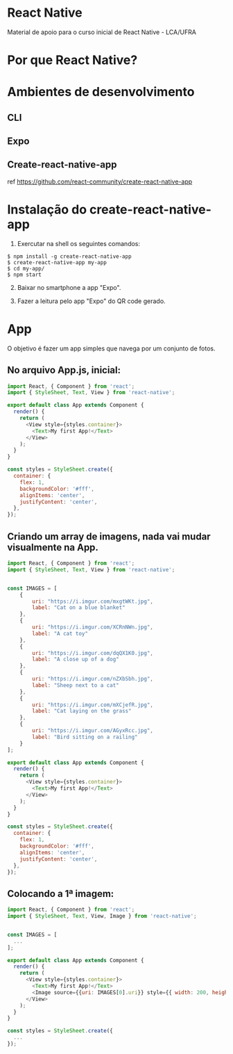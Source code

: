 # React Native

Material de apoio para o curso inicial de React Native - LCA/UFRA

# Por que React Native?

# Ambientes de desenvolvimento

## CLI

## Expo

## Create-react-native-app

ref https://github.com/react-community/create-react-native-app

# Instalação do create-react-native-app

1. Exercutar na shell os seguintes comandos:
```shell
$ npm install -g create-react-native-app
$ create-react-native-app my-app
$ cd my-app/
$ npm start
```

2. Baixar no smartphone a app "Expo".

3. Fazer a leitura pelo app "Expo" do QR code gerado.

# App

O objetivo é fazer um app simples que navega por um conjunto de fotos.

## No arquivo App.js, inicial:
```js
import React, { Component } from 'react';
import { StyleSheet, Text, View } from 'react-native';

export default class App extends Component {
  render() {
    return (
      <View style={styles.container}>
        <Text>My first App!</Text>
      </View>
    );
  }
}

const styles = StyleSheet.create({
  container: {
    flex: 1,
    backgroundColor: '#fff',
    alignItems: 'center',
    justifyContent: 'center',
  },
});
```

## Criando um array de imagens, nada vai mudar visualmente na App.
```js
import React, { Component } from 'react';
import { StyleSheet, Text, View } from 'react-native';


const IMAGES = [
    {
        uri: "https://i.imgur.com/mxgtWKt.jpg",
        label: "Cat on a blue blanket"
    },
    {
        uri: "https://i.imgur.com/XCRnNWn.jpg",
        label: "A cat toy"
    },
    {
        uri: "https://i.imgur.com/dqQX1K0.jpg",
        label: "A close up of a dog"
    },
    {
        uri: "https://i.imgur.com/nZXbSbh.jpg",
        label: "Sheep next to a cat"
    },
    {
        uri: "https://i.imgur.com/mXCjefR.jpg",
        label: "Cat laying on the grass"
    },
    {
        uri: "https://i.imgur.com/AGyxRcc.jpg",
        label: "Bird sitting on a railing"
    }
];

export default class App extends Component {
  render() {
    return (
      <View style={styles.container}>
        <Text>My first App!</Text>
      </View>
    );
  }
}

const styles = StyleSheet.create({
  container: {
    flex: 1,
    backgroundColor: '#fff',
    alignItems: 'center',
    justifyContent: 'center',
  },
});
```

## Colocando a 1ª imagem:

```js
import React, { Component } from 'react';
import { StyleSheet, Text, View, Image } from 'react-native';


const IMAGES = [
  ...
];

export default class App extends Component {
  render() {
    return (
      <View style={styles.container}>
        <Text>My first App!</Text>
        <Image source={{uri: IMAGES[0].uri}} style={{ width: 200, height: 200 }} />
      </View>
    );
  }
}

const styles = StyleSheet.create({
  ...
});
```
